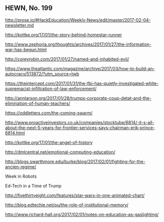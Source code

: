 ## HEWN, No. 199

http://prose.io/#HackEducation/Weekly-News/edit/master/2017-02-04-newsletter.md

http://kottke.org/17/01/the-story-behind-homestar-runner

http://www.zephoria.org/thoughts/archives/2017/01/27/the-information-war-has-begun.html

http://coreyrobin.com/2017/01/27/named-and-inhabited-evil/

https://www.theatlantic.com/magazine/archive/2017/03/how-to-build-an-autocracy/513872/?utm_source=twb

https://theintercept.com/2017/01/31/the-fbi-has-quietly-investigated-white-supremacist-infiltration-of-law-enforcement/

http://annlarson.org/2017/01/28/trumps-corporate-coup-detat-and-the-elimination-of-human-teachers/

https://oddletters.com/the-coming-swarm/

http://www.proactiveinvestors.co.uk/companies/stocktube/6814/-it-s-all-about-the-next-5-years-for-frontier-services-says-chairman-erik-prince-6814.html

http://kottke.org/17/01/the-angel-of-history

http://dmlcentral.net/emotional-computing-education/

http://blogs.swarthmore.edu/burke/blog/2017/02/01/fighting-for-the-ancien-regime/

Week in Robots

Ed-Tech in a Time of Trump

http://fivethirtyeight.com/features/star-wars-in-one-animated-chart/

http://blog.edtechie.net/ou/the-role-of-institutional-memory/

http://www.richard-hall.org/2017/02/01/notes-on-education-as-gaslighting/
